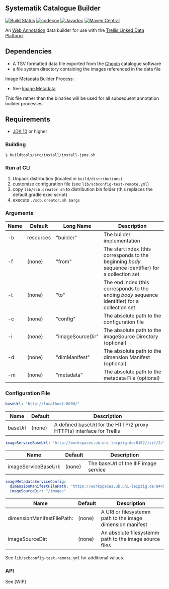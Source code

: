## Systematik Catalogue Builder

[![Build Status](https://travis-ci.org/ub-leipzig/systematik-catalogue-builder.png?branch=master)](https://travis-ci.org/ub-leipzig/systematik-catalogue-builder)
[![codecov](https://codecov.io/gh/ub-leipzig/systematik-catalogue-builder/branch/master/graph/badge.svg)](https://codecov.io/gh/ub-leipzig/systematik-catalogue-builder)
[![Javadoc](https://javadoc-badge.appspot.com/de.ub-leipzig/scb.creator.svg?label=javadoc)](https://ub-leipzig.github.io/systematik-catalogue-builder/apidocs/)
[![Maven Central](https://img.shields.io/maven-central/v/de.ubleipzig/scb.creator.svg)](https://mvnrepository.com/artifact/de.ubleipzig/scb.creator/0.1.0)


An [Web Annotation](https://www.w3.org/TR/annotation-model/) data builder for use with the [Trellis Linked Data Platform](https://trellis-ldp.github.io/trellis/apidocs/).

## Dependencies
* A TSV formatted data file exported from the [Chopin](http://www.schneider-mt.de/en/chopin/projekte.html) catalogue software
* a file system directory containing the images referenced in the data file

Image Metadata Builder Process:
* See [Image Metadata](https://github.com/ubleipzig/image)
   
This file rather than the binaries will be used for all subsequent annotation builder processes.

## Requirements
* [JDK 10](http://jdk.java.net/10/) or higher

### Building
    $ buildtools/src/install/install-jpms.sh

### Run at CLI
1. Unpack distribution (located in `build/distributions`)
2. customize configuration file (see `lib/scbconfig-test-remote.yml`)
3. copy `lib/scb.creator.sh` to distribution bin folder (this replaces the default gradle exec script)
4. execute `./scb.creator.sh $args`

### Arguments
| Name | Default | Long Name | Description
| ---- | ------- | --------- | -----------
| -b | resources | "builder" | The builder implementation |
| -f | (none)    | "from"    | The start index (this corresponds to the beginning _body_ sequence identifier) for a collection set |
| -t | (none)    | "to"      | The end index (this corresponds to the ending _body_ sequence identifier) for a collection set |
| -c | (none)    | "config"  | The absolute path to the configuration file |
| -i | (none)    | "imageSourceDir"  | The absolute path to the imageSource Directory (optional)|
| -d | (none)    | "dimManifest"  | The absolute path to the dimension Manifest (optional)|
| -m | (none)    | "metadata"  | The absolute path to the metadata File (optional)|

### Configuration File

```yaml
baseUrl: "http://localhost:8000/"
```
| Name | Default | Description |
| ---- | ------- | ----------- |
| baseUrl | (none) | A defined baseUrl for the HTTP/2 proxy HTTP(s) interface for Trellis  |

```yaml
imageServiceBaseUrl: "http://workspaces.ub.uni-leipzig.de:8182/iiif/2/"
```

| Name | Default | Description |
| ---- | ------- | ----------- |
| imageServiceBaseUrl: | (none) | The baseUrl of the IIIF image service  |

```yaml
imageMetadataServiceConfig:
  dimensionManifestFilePath: "https://workspaces.ub.uni-leipzig.de:8445/collection/vp/meta/dimension-manifest-test-8efc742f-709e-47ea-a346-e7bdc3266b49"
  imageSourceDir: "/images"
```
| Name | Default | Description |
| ---- | ------- | ----------- |
| dimensionManifestFilePath: | (none) | A URI or filesystemm path to the image dimension manifest  |
| imageSourceDir: | (none) | An absolute filesystemm path to the image source files  |

See `lib/scbconfig-test-remote.yml` for additional values.

### API
See [WIP]